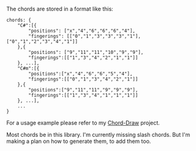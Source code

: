 The chords are stored in a format like this:

```
chords: {
    "C#":[{
        "positions": ["x","4","6","6","6","4"],
        "fingerings": [["0","1","3","3","3","1"], ["0","1","2","3","4","1"]]
    },{
        "positions": ["9","11","11","10","9","9"],
        "fingerings":[["1","3","4","2","1","1"]]
    }, ...],
    "C#m":[{
        "positions":["x","4","6","6","5","4"],
        "fingerings":[["0","1","3","4","2","1"]]
    },{
        "positions":["9","11","11","9","9","9"],
        "fingerings":[["1","3","4","1","1","1"]]
    }, ...],
    ...
}
```

For a usage example please refer to my [Chord-Draw](https://github.com/t-vk/Chord-Draw.git) project.

Most chords be in this library. I'm currently missing slash chords. But I'm making a plan on how to generate them, to add them too.
